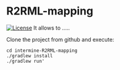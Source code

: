 # R2RML-mapping
[![License](http://img.shields.io/badge/license-LGPL_2.1-blue.svg?style=flat)](https://github.com/danielabutano/intermine-R2RML-mapping/blob/master/LICENSE)
It allows to .....

Clone the project from github and execute:
```
cd intermine-R2RML-mapping
./gradlew install
./gradlew run'
```


